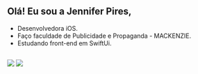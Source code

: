 ## Olá! Eu sou a Jennifer Pires,

- Desenvolvedora iOS.
- Faço faculdade de Publicidade e Propaganda - MACKENZIE.
- Estudando front-end em SwiftUi.
  ##
<div> 
  <a href="https://www.instagram.com/jeypirees/" target="_blank"><img src="https://img.shields.io/badge/-Instagram-%23E4405F?style=for-the-badge&logo=instagram&logoColor=white" target="_blank"></a>
  <a href="https://www.linkedin.com/in/jenniferpires00/" target="_blank"><img src="https://img.shields.io/badge/-LinkedIn-%230077B5?style=for-the-badge&logo=linkedin&logoColor=white" target="_blank"></a> 
  
</div>
